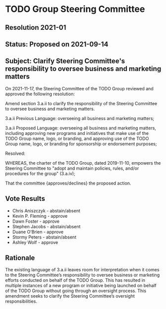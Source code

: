 # TODO Group Steering Committee
## Resolution 2021-01
## Status: Proposed on 2021-09-14

## Subject: Clarify Steering Committee's responsibility to oversee business and marketing matters

On 2021-11-17, the Steering Committee of the TODO Group reviewed and approved the following resolution:

Amend section 3.a.ii to clarify the responsibility of the Steering Committee to oversee business and marketing matters.

3.a.ii Previous Language: overseeing all business and marketing matters;

3.a.ii Proposed Language: overseeing all business and marketing matters, including approving new programs and initiatives that make use of the TODO Group name, logo, or branding, and approving use of the TODO Group name, logo, or branding for sponsorship or endorsement purposes;

Resolved:

WHEREAS, the charter of the TODO Group, dated 2019-11-10, empowers the Steering Committee to "adopt and maintain policies, rules, and/or procedures for the group" (3.a.iv);

That the committee {approves/declines} the proposed action.

## Vote Results

* Chris Aniszczyk - abstain/absent
* Kevin P. Fleming - approve
* Dawn Foster - approve
* Stephen Jacobs - abstain/absent
* Duane O'Brien - approve
* Stormy Peters - abstain/absent
* Ashley Wolf - approve

## Rationale

The existing language of 3.a.ii leaves room for interpretation when it comes to the Steering Committee’s responsibility to oversee business or marketing efforts conducted on behalf of the TODO Group. This has resulted in multiple instances of a new program or initiative being launched on behalf of the TODO Group without going through an oversight process. This amendment seeks to clarify the Steering Committee’s oversight responsibilities.

